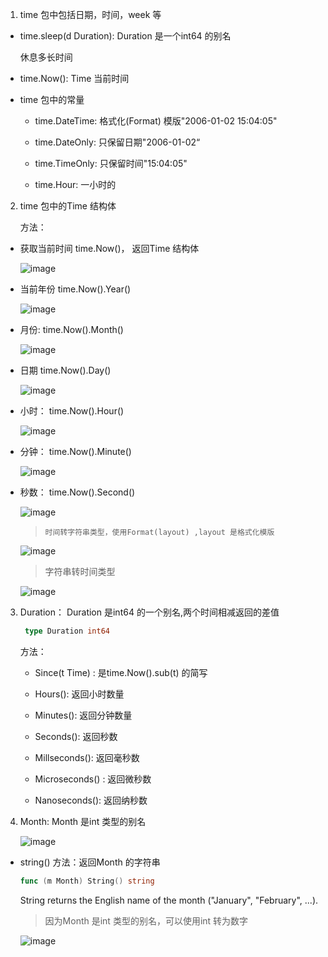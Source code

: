1. time 包中包括日期，时间，week 等

+ time.sleep(d Duration): Duration 是一个int64 的别名

   休息多长时间

+ time.Now(): Time 当前时间

+ time 包中的常量

   + time.DateTime: 格式化(Format) 模版"2006-01-02 15:04:05"

   + time.DateOnly: 只保留日期"2006-01-02“

   + time.TimeOnly: 只保留时间"15:04:05"

   + time.Hour: 一小时的



2. time 包中的Time 结构体

   方法：

+ 获取当前时间 time.Now()， 返回Time 结构体

  ![image](../assets/114.jpg)

+ 当前年份  time.Now().Year()

  ![image](../assets/115.jpg)

+ 月份: time.Now().Month()

   ![image](../assets/117.jpg)

+ 日期 time.Now().Day()

   ![image](../assets/118.jpg)

+ 小时： time.Now().Hour()

   ![image](../assets/119.jpg)

+ 分钟： time.Now().Minute()

   ![image](../assets/120.jpg)

+ 秒数： time.Now().Second()

   ![image](../assets/121.jpg)

  > `时间转字符串类型，使用Format(layout) ,layout 是格式化模版`

    ![image](../assets/122.jpg)

  > 字符串转时间类型

     ![image](../assets/123.jpg)
   
   > 

3. Duration： Duration 是int64 的一个别名,两个时间相减返回的差值

   ```go
    type Duration int64
   ```

   方法：

   + Since(t Time) : 是time.Now().sub(t) 的简写

   + Hours(): 返回小时数量

   + Minutes(): 返回分钟数量

   + Seconds(): 返回秒数

   + Millseconds(): 返回毫秒数

   + Microseconds() : 返回微秒数

   + Nanoseconds(): 返回纳秒数

4. Month: Month 是int 类型的别名

   ![image](../assets/116.jpg)

+ string() 方法：返回Month 的字符串

   ```go
   func (m Month) String() string
   ```
   String returns the English name of the month ("January", "February", ...).

   > 因为Month 是int 类型的别名，可以使用int 转为数字

   ![image](../assets/117.jpg)
   